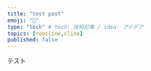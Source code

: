 ```yaml
---
title: "test post"
emoji: "🕌"
type: "tech" # tech: 技術記事 / idea: アイデア
topics: [roocline,cline]
published: false
---
```


テスト
